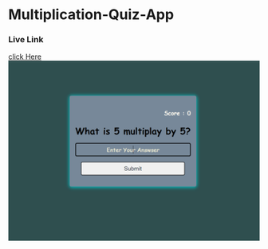 # Multiplication-Quiz-App
### Live Link
[click Here](https://chayan999.github.io/Multiplication-Quiz-App/)
![ScreenShot](img/multiplication.PNG)
